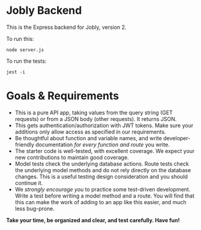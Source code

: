 # Jobly Backend

This is the Express backend for Jobly, version 2.

To run this:

    node server.js
    
To run the tests:

    jest -i

# **Goals & Requirements**

- This is a pure API app, taking values from the query string (GET requests) or from a JSON body (other requests). It returns JSON.
- This gets authentication/authorization with JWT tokens. Make sure your additions only allow access as specified in our requirements.
- Be thoughtful about function and variable names, and write developer-friendly documentation *for every function and route* you write.
- The starter code is well-tested, with excellent coverage. We expect your new contributions to maintain good coverage.
- Model tests check the underlying database actions. Route tests check the underlying model methods and do not rely directly on the database changes. This is a useful testing design consideration and you should continue it.
- We *strongly encourage you* to practice some test-driven development. Write a test before writing a model method and a route. You will find that this can make the work of adding to an app like this easier, and much less bug-prone.

**Take your time, be organized and clear, and test carefully. Have fun!**